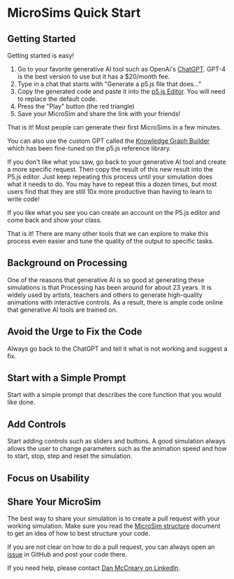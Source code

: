 # MicroSims Quick Start

## Getting Started

Getting started is easy!

1. Go to your favorite generative AI tool such as OpenAi's [ChatGPT](https://chat.openai.com/).  GPT-4 is the best version to use but it has a $20/month fee.
2. Type in a chat that starts with "Generate a p5.js file that does..."
3. Copy the generated code and paste it into the [p5.js Editor](https://editor.p5js.org/).  You will need to replace the default code.
4. Press the "Play" button (the red triangle)
5. Save your MicroSim and share the link with your friends!

That is it!  Most people can generate their first MicroSims in a few minutes.

You can also use the custom GPT called the [Knowledge Graph Builder](https://chat.openai.com/g/g-5iaafjkKY-knowlege-graph-builder) which has been fine-tuned on the p5.js reference library.

If you don't like what you saw, go back to your generative AI tool and create a more specific request.
Then copy the result of this new result into the P5.js editor.
Just keep repeating this process until your simulation does what it needs to do.
You may have to repeat this a dozen times, but most users find that they are still 10x more productive
than having to learn to write code!

If you like what you see you can create an account on the P5.js editor and come back and show your class.

That is it!  There are many other tools that we can explore to make this process even easier and tune
the quality of the output to specific tasks.

## Background on Processing

One of the reasons that generative AI is so good at generating these simulations is that Processing has been around for about 23 years.
It is widely used by artists, teachers and others to generate high-quality animations with interactive controls.  As a result, there
is ample code online that generative AI tools are trained on.

## Avoid the Urge to Fix the Code

Always go back to the ChatGPT and tell it what is not working and suggest a fix.

## Start with a Simple Prompt

Start with a simple prompt that describes the core function that you would like done.

## Add Controls

Start adding controls such as sliders and buttons.  A good simulation always allows the user to change parameters such as the animation speed and how to start, stop, step and reset the simulation.

## Focus on Usability

## Share Your MicroSim

The best way to share your simulation is to create a pull request with your working simulation.  Make sure you read the [MicroSim structure](./04-structure.md) document
to get an idea of how to best structure your code.

If you are not clear on how to do a pull request, you can always open an [issue](https://github.com/dmccreary/microsims/issues) in
GitHub and post your code there.

If you need help, please contact [Dan McCreary on LinkedIn](https://www.linkedin.com/in/danmccreary/).